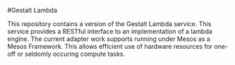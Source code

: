 #Gestalt Lambda

This repository contains a version of the Gestalt Lambda service.  This service provides a RESTful interface to an implementation 
of a lambda engine.  The current adapter work supports running under Mesos as a Mesos Framework.  This allows efficient use of 
hardware resources for one-off or seldomly occuring compute tasks.
